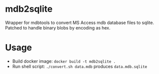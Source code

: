 # mdb2sqlite

Wrapper for mdbtools to convert MS Access mdb database files to sqlite. Patched to handle binary blobs by encoding as hex.

Usage
=====

- Build docker image: `docker build -t mdb2sqlite .`
- Run shell script: `./convert.sh data.mdb` produces `data.mdb.sqlite`
